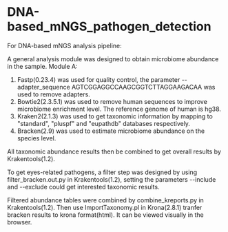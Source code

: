 # DNA-based_mNGS_pathogen_detection
For DNA-based mNGS analysis pipeline:

A general analysis module was designed to obtain microbiome abundance in the sample.
Module A:
1. Fastp(0.23.4) was used for quality control, the parameter --adapter_sequence AGTCGGAGGCCAAGCGGTCTTAGGAAGACAA was used to remove adapters.
2. Bowtie2(2.3.5.1) was used to remove human sequences to improve microbiome enrichment level. The reference genome of human is hg38.
3. Kraken2(2.1.3) was used to get taxonomic information by mapping to "standard", "pluspf" and  "eupathdb" databases respectively.
4. Bracken(2.9) was used to estimate microbiome abundance on the species level.

All taxonomic abundance results then be combined to get overall results by Krakentools(1.2).

To get eyes-related pathogens, a filter step was designed by using filter_bracken.out.py in Krakentools(1.2), setting the parameters --include and --exclude could get interested taxonomic results.

Filtered abundance tables were combined by combine_kreports.py in Krakentools(1.2). Then use ImportTaxonomy.pl in Krona(2.8.1) tranfer bracken results to krona format(html). It can be viewed visually in the browser.

